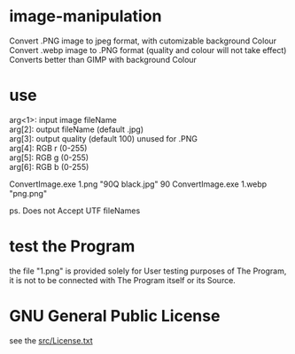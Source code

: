 # image-manipulation

Convert .PNG image to jpeg format, with cutomizable background Colour<br>
Convert .webp image to .PNG format (quality and colour will not take effect)<br>
Converts better than GIMP with background Colour<br>

# use
arg<1>: input image fileName<br>
arg[2]: output fileName (default .jpg)<br>
arg[3]: output quality  (default 100) unused for .PNG<br>
arg[4]: RGB r (0-255)<br>
arg[5]: RGB g (0-255)<br>
arg[6]: RGB b (0-255)<br>

ConvertImage.exe 1.png "90Q black.jpg" 90
ConvertImage.exe 1.webp "png.png"

ps. Does not Accept UTF fileNames

# test the Program
the file "1.png" is provided solely for User testing purposes of The Program, it is not to be connected with The Program itself or its Source.

# GNU General Public License
see the <a href="src/License.txt">src/License.txt</a>
